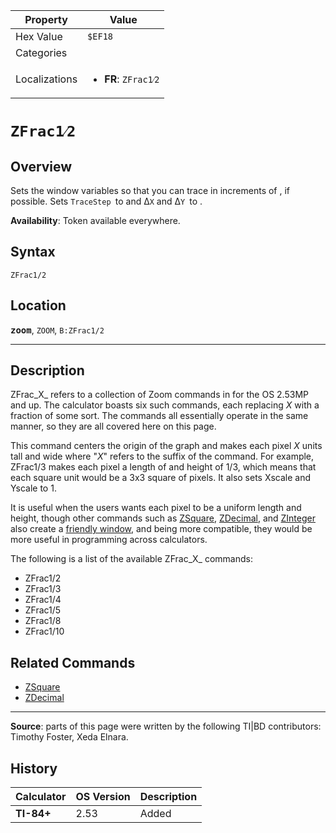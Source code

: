 | Property      | Value |
|---------------|-------|
| Hex Value     | `$EF18`|
| Categories    | <ul></ul> |
| Localizations | <ul><li><b>FR</b>: `ZFrac1⁄2`</li></ul> |

# `ZFrac1⁄2`

## Overview
Sets the window variables so that you can trace in increments of , if possible. Sets `TraceStep `to  and Δ`X` and Δ`Y `to .


<b>Availability</b>: Token available everywhere.

## Syntax
`ZFrac1/2`

## Location
<tt><kbd><b>zoom</b></kbd></tt>, `ZOOM`, `B:ZFrac1/2`
<hr>

## Description

ZFrac_X_ refers to a collection of Zoom commands in for the OS 2.53MP and up. The calculator boasts six such commands, each replacing _X_ with a fraction of some sort. The commands all essentially operate in the same manner, so they are all covered here on this page.

This command centers the origin of the graph and makes each pixel _X_ units tall and wide where "_X_" refers to the suffix of the command. For example, ZFrac1/3 makes each pixel a length of and height of 1/3, which means that each square unit would be a 3x3 square of pixels. It also sets Xscale and Yscale to 1.

It is useful when the users wants each pixel to be a uniform length and height, though other commands such as [ZSquare](ZSquare.md), [ZDecimal](ZDecimal.md), and [ZInteger](ZInteger.md) also create a [friendly window](friendly-window), and being more compatible, they would be more useful in programming across calculators.

The following is a list of the available ZFrac_X_ commands:

*   ZFrac1/2
*   ZFrac1/3
*   ZFrac1/4
*   ZFrac1/5
*   ZFrac1/8
*   ZFrac1/10

## Related Commands

*   [ZSquare](ZSquare.md)
*   [ZDecimal](ZDecimal.md)

* * *

**Source**: parts of this page were written by the following TI|BD contributors: Timothy Foster, Xeda Elnara.

## History
| Calculator | OS Version | Description |
|------------|------------|-------------|
| <b>TI-84+</b> | 2.53 | Added |


